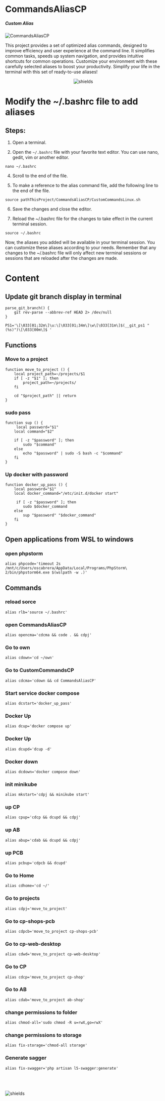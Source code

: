 # CommandsAliasCP
##### Custom Alias

![CommandsAliasCP](https://socialify.git.ci/Oscabrera/CommandsAliasCP/image?font=Inter&language=1&name=1&owner=1&pattern=Brick%20Wall&theme=Light)

This project provides a set of optimized alias commands, designed to improve efficiency and user experience at the command line. It simplifies common tasks, speeds up system navigation, and provides intuitive shortcuts for common operations. Customize your environment with these carefully selected aliases to boost your productivity. Simplify your life in the terminal with this set of ready-to-use aliases!

<p align="center"><img src="https://img.shields.io/badge/alias-linux?style=for-the-badge&amp;logo=linux&amp;logoColor=white&amp;labelColor=32a848&amp;color=0f23d9" alt="shields"></p>

# Modify the ~/.bashrc file to add aliases

## Steps:

1. Open a terminal.

2. Open the `~/.bashrc` file with your favorite text editor. You can use nano, gedit, vim or another editor.

```shell
nano ~/.bashrc
```

4. Scroll to the end of the file.

5. To make a reference to the alias command file, add the following line to the end of the file.

```shell
source pathThisProject/CommandsAliasCP/CustomCommandsLinux.sh
```

6. Save the changes and close the editor.

7. Reload the ~/.bashrc file for the changes to take effect in the current terminal session.

```shell
source ~/.bashrc
```

Now, the aliases you added will be available in your terminal session. You can customize these aliases according to your needs. Remember that any changes to the ~/.bashrc file will only affect new terminal sessions or sessions that are reloaded after the changes are made.


# Content

## Update git branch display in terminal

```shell
parse_git_branch() {
    git rev-parse --abbrev-ref HEAD 2> /dev/null
}

PS1='\[\033[01;32m\]\u:\[\033[01;34m\]\w\[\033[31m\]$(__git_ps1 " (%s)")\[\033[00m\]$ '
```

## Functions

### Move to a project
```shell
function move_to_project () {
    local project_path=~/projects/$1
    if [ -z "$1" ]; then
        project_path=~/projects/
    fi

    cd "$project_path" || return
}
```

### sudo pass
```shell
function sup () {
     local password="$1"
    local command="$2"

    if [ -z "$password" ]; then
        sudo "$command"
    else
        echo "$password" | sudo -S bash -c "$command"
    fi
}
```

### Up docker with password
```shell
function docker_up_pass () {
    local password="$1"
    local docker_command="/etc/init.d/docker start"
    
     if [ -z "$password" ]; then
        sudo $docker_command
    else
        sup "$password" "$docker_command"
    fi
}
```
## Open applications from WSL to windows

### open phpstorm
```shell
alias phpcode='timeout 2s /mnt/c/Users/oscabrera/AppData/Local/Programs/PhpStorm\ 2/bin/phpstorm64.exe $(wslpath -w .)'
```

## Commands

### reload sorce
```shell
alias rlb='source ~/.bashrc'
```

### open CommandsAliasCP
```shell
alias opencma='cdcma && code . && cdpj'
```
### Go to own
```shell
alias cdown='cd ~/own'
```
### Go to CustomCommandsCP
```shell
alias cdcma='cdown && cd CommandsAliasCP'
```

### Start service docker compose
```shell
alias dcstart='docker_up_pass'
```
### Docker Up
```shell
alias dcup='docker compose up'
```
### Docker Up
```shell
alias dcupd='dcup -d'
```
### Docker down
```shell
alias dcdown='docker compose down'
```
### init minikube
```shell
alias mkstart='cdpj && minikube start'
```
### up CP
```shell
alias cpup='cdcp && dcupd && cdpj'
```
### up AB
```shell
alias abup='cdab && dcupd && cdpj'
```
### up PCB
```shell
alias pcbup='cdpcb && dcupd'
```

### Go to Home
```shell
alias cdhome='cd ~/'
```
### Go to projects 
```shell
alias cdpj='move_to_project'
```
### Go to cp-shops-pcb 
```shell
alias cdpcb='move_to_project cp-shops-pcb'
```
### Go to cp-web-desktop
```shell
alias cdwd='move_to_project cp-web-desktop'
```
### Go to CP
```shell
alias cdcp='move_to_project cp-shop'
```
### Go to AB
```shell
alias cdab='move_to_project ab-shop'
```

### change permissions to folder
```shell
alias chmod-all='sudo chmod -R u=rwX,go=rwX'
```
### change permissions to storage 
```shell
alias fix-storage='chmod-all storage'
```

### Generate sagger
```shell
alias fix-swagger='php artisan l5-swagger:generate'
```

<br>
<br>
<br>
<img src="https://img.shields.io/badge/more_about-alias-black?labelColor=blue&link=https%3A%2F%2Fwww.freecodecamp.org%2Fnews%2Fhow-to-create-your-own-command-in-linux%2F%23%3A~%3Atext%3DWhat%2520are%2520Alias%2520commands%2520in%2Cthe%2520whole%2520command%2520is%2520run" alt="shields">
